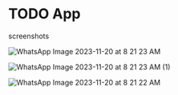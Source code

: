 # TODO App

screenshots

![WhatsApp Image 2023-11-20 at 8 21 23 AM](https://github.com/kasim121/todo_mvc_application/assets/53419295/a5b5ee8b-71dd-4156-961a-080f420e88c0)

![WhatsApp Image 2023-11-20 at 8 21 23 AM (1)](https://github.com/kasim121/todo_mvc_application/assets/53419295/ef3fb21f-8f7f-4ea8-9438-ab41f1bcf1c5)

![WhatsApp Image 2023-11-20 at 8 21 22 AM](https://github.com/kasim121/todo_mvc_application/assets/53419295/7681bb0b-2a29-4fff-806c-17541f093330)
